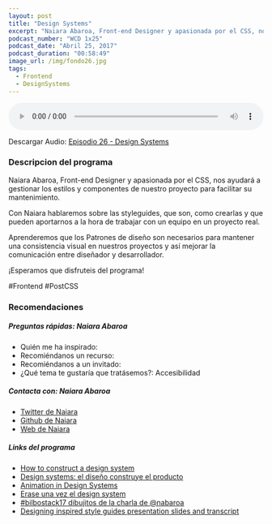 ```yaml
---
layout: post
title: "Design Systems"
excerpt: "Naiara Abaroa, Front-end Designer y apasionada por el CSS, nos ayudará a entender los Design Systems."
podcast_number: "WCD 1x25"
podcast_date: "Abril 25, 2017"
podcast_duration: "00:58:49"
image_url: /img/fondo26.jpg
tags: 
  - Frontend
  - DesignSystems
---
```


<audio src="http://www.podtrac.com/pts/redirect.mp3/archive.org/download/WCD-26/WeCodeSign%201x26%20-%20Design%20Systems.mp3" preload="auto" controls style="width: 100%;">
  <p>Tu navegador no implementa el elemento audio</p>
</audio>

<p>Descargar Audio: <a href="http://www.podtrac.com/pts/redirect.mp3/archive.org/download/WCD-26/WeCodeSign%201x26%20-%20Design%20Systems.mp3" title="Botón derecho del ratón, luego guardar enlace como...">Episodio 26 - Design Systems</a></p>

<h3 class="post-title  post-heading">Descripcion del programa</h3>

Naiara Abaroa, Front-end Designer y apasionada por el CSS, nos ayudará a gestionar los estilos y componentes de nuestro proyecto para facilitar su mantenimiento. 

Con Naiara hablaremos sobre las styleguides, que son, como crearlas y que pueden aportarnos a la hora de trabajar con un equipo en un proyecto real. 

Aprenderemos que los Patrones de diseño son necesarios para mantener una consistencia visual en nuestros proyectos y así mejorar la comunicación entre diseñador y desarrollador.

¡Esperamos que disfruteis del programa!
 
<div class="rule"></div>

#Frontend #PostCSS

<div class="rule"></div>

<h3 class="post-title  post-heading">Recomendaciones</h3>

##### Preguntas rápidas: Naiara Abaroa

<ul>
  <li class="recomendacion"><span>Quién me ha inspirado: </span><a href=""></a></li>
  <li class="recomendacion"><span>Recomiéndanos un recurso: </span><a href=""></a></li>
  <li class="recomendacion"><span>Recomiéndanos a un invitado: </span><a href=""></a></li>
  <li class="recomendacion"><span>¿Qué tema te gustaría que tratásemos?: </span>Accesibilidad</li>
</ul>

##### Contacta con: Naiara Abaroa

<ul>
  <li class="recomendacion"><a href="https://twitter.com/nabaroa">Twitter de Naiara</a></li>
  <li class="recomendacion"><a href="https://github.com/nabaroa">Github de Naiara</a></li>
  <li class="recomendacion"><a href="http://www.naknak.me/">Web de Naiara</a></li>
</ul>

##### Links del programa

<ul>
  <li class="recomendacion"><a href="https://medium.freecodecamp.com/how-to-construct-a-design-system-864adbf2a117">How to construct a design system</a></li>
  <li class="recomendacion"><a href="http://octuweb.com/design-systems-diseno-construye-producto/">Design systems: el diseño construye el producto</a></li>
  <li class="recomendacion"><a href="https://24ways.org/2016/animation-in-design-systems/">Animation in Design Systems</a></li>
  <li class="recomendacion"><a href="https://nabaroa.github.io/erase-una-vez-el-design-system/#/">Erase una vez el design system</a></li>
  <li class="recomendacion"><a href="https://twitter.com/Aitortxu/status/827824977772703744">#bilbostack17 dibujitos de la charla de @nabaroa</a></li>
  <li class="recomendacion"><a href="https://stuffandnonsense.co.uk/blog/about/designing-inspired-style-guides-presentation-slides-and-transcript">Designing inspired style guides presentation slides and transcript</a></li>
</ul>

<!-- ##### Recomendaciones de Nacho y Carmen

<ul>
  <li class="recomendacion"></li>
  <li class="recomendacion"></li>
  <li class="recomendacion"></li>
  <li class="recomendacion"></li>
  <li class="recomendacion"></li>
  <li class="recomendacion"></li>
</ul> -->
